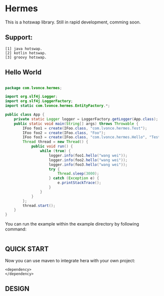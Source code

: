 # Hermes
  
This is a hotswap library.
Still in rapid development, comming soon.

## Support:  
	[1] java hotswap.  
	[2] kotlin hotswap.  
	[3] groovy hotswap.  

## Hello World
```java

package com.lvonce.hermes;

import org.slf4j.Logger;
import org.slf4j.LoggerFactory;
import static com.lvonce.hermes.EntityFactory.*;

public class App {
	private static Logger logger = LoggerFactory.getLogger(App.class);
	public static void main(String[] args) throws Throwable {
		IFoo foo1 = create(IFoo.class, "com.lvonce.hermes.Test");
		IFoo foo2 = create(IFoo.class, "Foo");
		IFoo foo3 = create(IFoo.class, "com.lvonce.hermes.Hello", "Test");
		Thread thread = new Thread() {
			public void run() {
				while (true) {
					logger.info(foo1.hello("wang wei"));
					logger.info(foo2.hello("wang wei"));
					logger.info(foo3.hello("wang wei"));
					try { 
						Thread.sleep(3000);
					} catch (Exception e) {
						e.printStackTrace();
					}
				}
			}
		};
		thread.start();
	}
}

```
You can run the example within the example directory by following command:
```
```

## QUICK START
Now you can use maven to integrate hera with your own project:

```
<dependency>
</dependency>
```

## DESIGN


